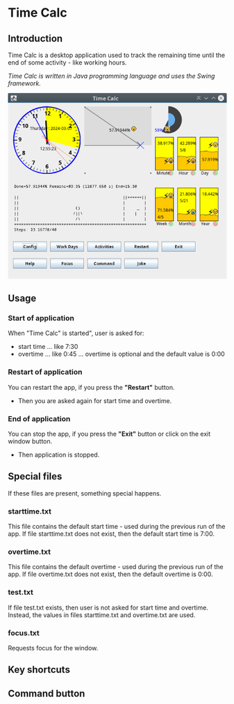 # Time Calc

## Introduction

Time Calc is a desktop application used to track the remaining time until the end of some activity - like working hours.

_Time Calc is written in Java programming language and uses the Swing framework._

![Tux, the Linux mascot](images/screenshot.png)
## Usage

### Start of application

When "Time Calc" is started", user is asked for:
 - start time ... like 7:30
 - overtime ... like 0:45 ... overtime is optional and the default value is 0:00

### Restart of application

You can restart the app, if you press the **"Restart"** button.
 - Then you are asked again for start time and overtime.

### End of application

You can stop the app, if you press the **"Exit"** button or click on the exit window button.
- Then application is stopped.


## Special files

If these files are present, something special happens.

### starttime.txt

This file contains the default start time - used during the previous run of the app. 
If file starttime.txt does not exist, then the default start time is 7:00.

### overtime.txt

This file contains the default overtime - used during the previous run of the app.
If file overtime.txt does not exist, then the default overtime is 0:00.

### test.txt
If file test.txt exists, then user is not asked for start time and overtime. Instead, the values in files starttime.txt and overtime.txt are used.

### focus.txt
Requests focus for the window.

## Key shortcuts

## Command button
